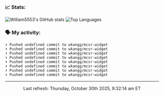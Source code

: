 ### 📈 Stats:
![William5553's GitHub stats](https://gh-readme-stats-git-main-william5553s-projects.vercel.app/api?username=wkangg&show_icons=true&theme=dark&include_all_commits=true&count_private=true&hide_border=true)
![Top Languages](https://gh-readme-stats-git-main-william5553s-projects.vercel.app/api/top-langs/?username=wkangg&langs_count=10&layout=compact&theme=dark&include_all_commits=true&count_private=true&hide_border=true)

### 🗣 My activity:
```
⬆️ Pushed undefined commit to wkangg/mcsr-widget
⬆️ Pushed undefined commit to wkangg/mcsr-widget
⬆️ Pushed undefined commit to wkangg/mcsr-widget
⬆️ Pushed undefined commit to wkangg/mcsr-widget
⬆️ Pushed undefined commit to wkangg/mcsr-widget
⬆️ Pushed undefined commit to wkangg/mcsr-widget
⬆️ Pushed undefined commit to wkangg/mcsr-widget
⬆️ Pushed undefined commit to wkangg/mcsr-widget
```

------------
<p align="center">Last refresh: Thursday, October 30th 2025, 9:32:14 am ET</p>
